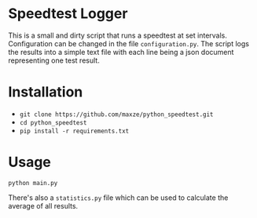 # Speedtest Logger

This is a small and dirty script that runs a speedtest at set intervals. 
Configuration can be changed in the file ```configuration.py```. The script logs the results into a simple text file 
with each line being a json document representing one test result.

# Installation
- ```git clone https://github.com/maxze/python_speedtest.git```
- ``cd python_speedtest``
- ```pip install -r requirements.txt ```

# Usage

```python main.py```

There's also a ```statistics.py``` file which can be used to calculate the average of all results.
